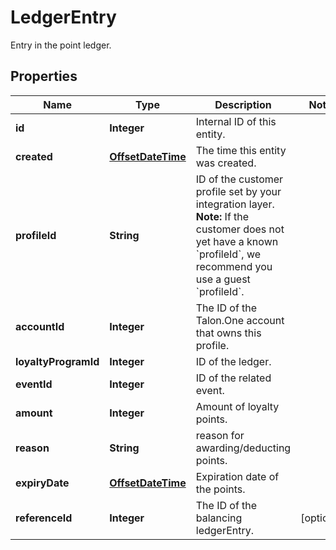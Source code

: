 

# LedgerEntry

Entry in the point ledger.
## Properties

Name | Type | Description | Notes
------------ | ------------- | ------------- | -------------
**id** | **Integer** | Internal ID of this entity. | 
**created** | [**OffsetDateTime**](OffsetDateTime.md) | The time this entity was created. | 
**profileId** | **String** | ID of the customer profile set by your integration layer.  **Note:** If the customer does not yet have a known &#x60;profileId&#x60;, we recommend you use a guest &#x60;profileId&#x60;.  | 
**accountId** | **Integer** | The ID of the Talon.One account that owns this profile. | 
**loyaltyProgramId** | **Integer** | ID of the ledger. | 
**eventId** | **Integer** | ID of the related event. | 
**amount** | **Integer** | Amount of loyalty points. | 
**reason** | **String** | reason for awarding/deducting points. | 
**expiryDate** | [**OffsetDateTime**](OffsetDateTime.md) | Expiration date of the points. | 
**referenceId** | **Integer** | The ID of the balancing ledgerEntry. |  [optional]



